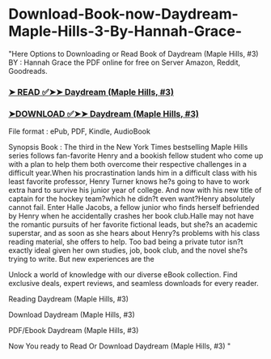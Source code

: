 # Download-Book-now-Daydream-Maple-Hills-3-By-Hannah-Grace-

"Here Options to Downloading or Read Book of Daydream (Maple Hills, #3) BY : Hannah  Grace the PDF online for free on Server Amazon, Reddit, Goodreads.

### [➤ READ ✅➤➤ Daydream (Maple Hills, #3)](https://en.ebooksteach.xyz/?book=199798652-daydream)
### [➤DOWNLOAD ✅➤➤ Daydream (Maple Hills, #3)](https://en.ebooksteach.xyz/?book=199798652-daydream)

File format : ePub, PDF, Kindle, AudioBook

Synopsis Book : The third in the New York Times bestselling Maple Hills series follows fan-favorite Henry and a bookish fellow student who come up with a plan to help them both overcome their respective challenges in a difficult year.When his procrastination lands him in a difficult class with his least favorite professor, Henry Turner knows he?s going to have to work extra hard to survive his junior year of college. And now with his new title of captain for the hockey team?which he didn?t even want?Henry absolutely cannot fail. Enter Halle Jacobs, a fellow junior who finds herself befriended by Henry when he accidentally crashes her book club.Halle may not have the romantic pursuits of her favorite fictional leads, but she?s an academic superstar, and as soon as she hears about Henry?s problems with his class reading material, she offers to help. Too bad being a private tutor isn?t exactly ideal given her own studies, job, book club, and the novel she?s trying to write. But new experiences are the 

Unlock a world of knowledge with our diverse eBook collection. Find exclusive deals, expert reviews, and seamless downloads for every reader.

Reading Daydream (Maple Hills, #3)

Download Daydream (Maple Hills, #3)

PDF/Ebook Daydream (Maple Hills, #3)

Now You ready to Read Or Download Daydream (Maple Hills, #3)
"
